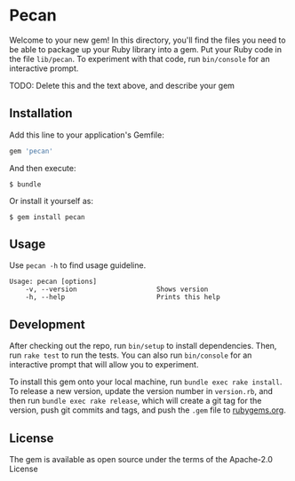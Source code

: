 # Pecan

Welcome to your new gem! In this directory, you'll find the files you need to be able to package up your Ruby library into a gem. Put your Ruby code in the file `lib/pecan`. To experiment with that code, run `bin/console` for an interactive prompt.

TODO: Delete this and the text above, and describe your gem

## Installation

Add this line to your application's Gemfile:

```ruby
gem 'pecan'
```

And then execute:

    $ bundle

Or install it yourself as:

    $ gem install pecan

## Usage

Use `pecan -h` to find usage guideline.

```
Usage: pecan [options]
    -v, --version                    Shows version
    -h, --help                       Prints this help
```

## Development

After checking out the repo, run `bin/setup` to install dependencies. Then, run `rake test` to run the tests. You can also run `bin/console` for an interactive prompt that will allow you to experiment.

To install this gem onto your local machine, run `bundle exec rake install`. To release a new version, update the version number in `version.rb`, and then run `bundle exec rake release`, which will create a git tag for the version, push git commits and tags, and push the `.gem` file to [rubygems.org](https://rubygems.org).

## License

The gem is available as open source under the terms of the Apache-2.0 License
